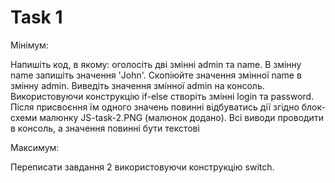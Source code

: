 # Task 1
<p>Мінімум:

Напишіть код, в якому: оголосіть дві змінні admin та name. В змінну name запишіть значення 'John'. Скопіюйте значення змінної name в змінну admin. Виведіть значення змінної admin на консоль.
Використовуючи конструкцію if-else створіть зміннi login та password. Після присвоєння їм одного значень повинні відбуватись дії згідно блок-схеми малюнку JS-task-2.PNG (малюнок додано). Всі виводи проводити в консоль, а значення повинні бути текстові

Максимум:

Переписати завдання 2 використовуючи конструкцію switch. 
</p>
